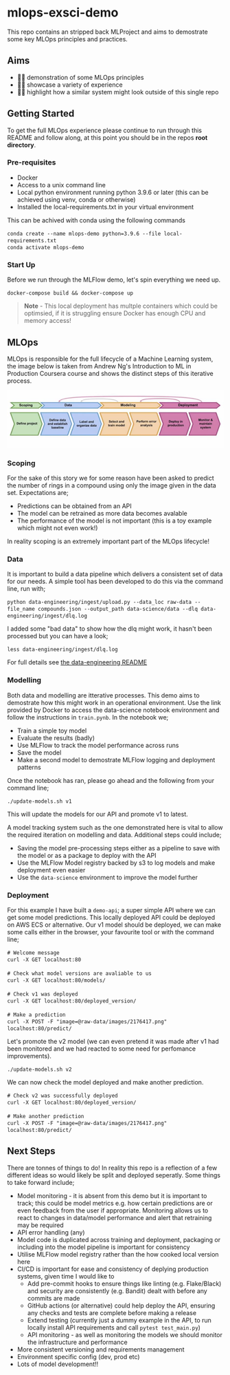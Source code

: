 # mlops-exsci-demo
This repo contains an stripped back MLProject and aims to demostrate some key MLOps principles and practices. 

## Aims
* :mechanic: demonstration of some MLOps principles
* :technologist: showcase a variety of experience  
* :astronaut: highlight how a similar system might look outside of this single repo

## Getting Started 
To get the full MLOps experience please continue to run through this README and follow along, at this point you should be in the repos **root directory**. 

### Pre-requisites 
* Docker 
* Access to a unix command line 
* Local python environment running python 3.9.6 or later (this can be achieved using venv, conda or otherwise)
* Installed the local-requirements.txt in your virtual environment  

This can be achived with conda using the following commands
```
conda create --name mlops-demo python=3.9.6 --file local-requirements.txt
conda activate mlops-demo
```

### Start Up
Before we run through the MLFlow demo, let's spin everything we need up. 

```
docker-compose build && docker-compose up
```

> **Note** - This local deployment has multple containers which could be optimsied, if it is struggling ensure Docker has enough CPU and memory access! 

## MLOps
MLOps is responsible for the full lifecycle of a Machine Learning system, the image below is taken from Andrew Ng's Introduction to ML in Production Coursera course and shows the distinct steps of this iterative process.

![Machine Learning Lifecycle](mlops.jfif "MLOps")

### Scoping
For the sake of this story we for some reason have been asked to predict the number of rings in a compound using only the image given in the data set. Expectations are;

* Predictions can be obtained from an API
* The model can be retrained as more data becomes avalable 
* The performance of the model is not important (this is a toy example which might not even work!)

In reality scoping is an extremely important part of the MLOps lifecycle! 

### Data 
It is important to build a data pipeline which delivers a consistent set of data for our needs. A simple tool has been developed to do this via the command line, run with;

```
python data-engineering/ingest/upload.py --data_loc raw-data --file_name compounds.json --output_path data-science/data --dlq data-engineering/ingest/dlq.log
```

I added some "bad data" to show how the dlq might work, it hasn't been processed but you can have a look;

```
less data-engineering/ingest/dlq.log
```

For full details see [the data-engineering README](data-engineering/README.md)

### Modelling 
Both data and modelling are itterative processes. This demo aims to demostrate how this might work in an operational environment. Use the link provided by Docker to access the data-science notebook environment and follow the instructions in `train.pynb`. In the notebook we; 

* Train a simple toy model 
* Evaluate the results (badly) 
* Use MLFlow to track the model performance across runs 
* Save the model 
* Make a second model to demostrate MLFlow logging and deployment patterns

Once the notebook has ran, please go ahead and the following from your command line; 

```
./update-models.sh v1
```

This will update the models for our API and promote v1 to latest. 

A model tracking system such as the one demonstrated here is vital to allow the required iteration on modelling and data. Additional steps could include;
* Saving the model pre-processing steps either as a pipeline to save with the model or as a package to deploy with the API
* Use the MLFlow Model registry backed by s3 to log models and make deployment even easier 
* Use the `data-science` environment to improve the model further 

### Deployment 
For this example I have built a `demo-api`; a super simple API where we can get some model predictions. This locally deployed API could be deployed on AWS ECS or alternative. Our v1 model should be deployed, we can make some calls either in the browser, your favourite tool or with the command line;

```
# Welcome message 
curl -X GET localhost:80

# Check what model versions are avaliable to us 
curl -X GET localhost:80/models/ 

# Check v1 was deployed 
curl -X GET localhost:80/deployed_version/

# Make a prediction 
curl -X POST -F "image=@raw-data/images/2176417.png" localhost:80/predict/
```

Let's promote the v2 model (we can even pretend it was made after v1 had been monitored and we had reacted to some need for perfomance improvements).

```
./update-models.sh v2
```

We can now check the model deployed and make another prediction.

```
# Check v2 was successfully deployed 
curl -X GET localhost:80/deployed_version/

# Make another prediction
curl -X POST -F "image=@raw-data/images/2176417.png" localhost:80/predict/
```

## Next Steps
There are tonnes of things to do! In reality this repo is a reflection of a few different ideas so would likely be split and deployed seperatly. Some things to take forward include; 

* Model monitoring - it is absent from this demo but it is important to track; this could be model metrics e.g. how certain predictions are or even feedback from the user if appropriate. Monitoring allows us to react to changes in data/model performance and alert that retraining may be required 
* API error handling (any)
* Model code is duplicated across training and deployment, packaging or including into the model pipeline is important for consistency
* Utilise MLFlow model registry rather than the how cooked local version here
* CI/CD is important for ease and consistency of deplying production systems, given time I would like to 
    * Add pre-commit hooks to ensure things like linting (e.g. Flake/Black) and security are consistently (e.g. Bandit) dealt with before any commits are made
    * GitHub actions (or alternative) could help deploy the API, ensuring any checks and tests are complete before making a release 
    * Extend testing (currently just a dummy example in the API, to run locally install API requirements and call `pytest test_main.py`)
    * API monitoring - as well as monitoring the models we should monitor the infrastructure and performance
* More consistent versioning and requirements management
* Environment specific config (dev, prod etc)
* Lots of model development!! 


